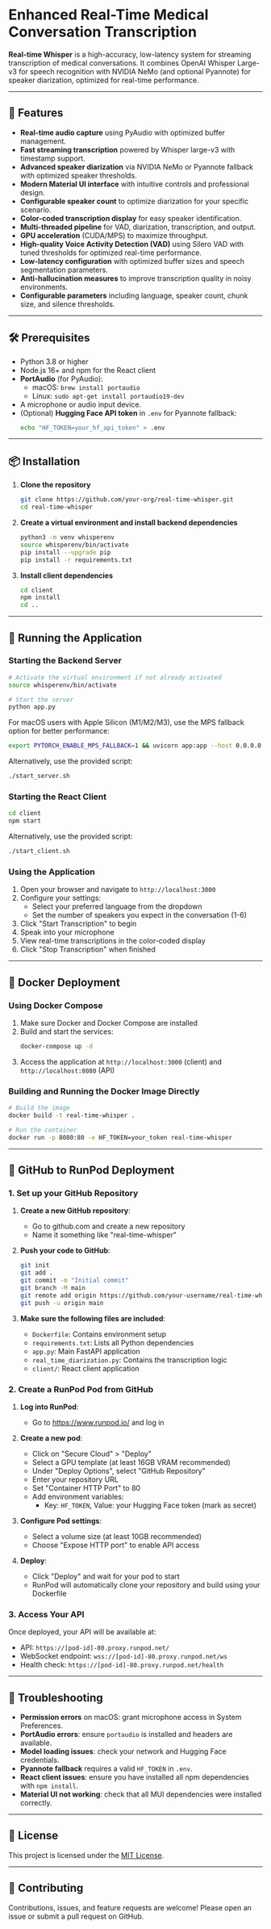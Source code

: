 # Enhanced Real-Time Medical Conversation Transcription

**Real-time Whisper** is a high-accuracy, low-latency system for streaming transcription of medical conversations.
It combines OpenAI Whisper Large-v3 for speech recognition with NVIDIA NeMo (and optional Pyannote) for speaker diarization, optimized for real-time performance.

---

## 🚀 Features

- **Real-time audio capture** using PyAudio with optimized buffer management.
- **Fast streaming transcription** powered by Whisper large-v3 with timestamp support.
- **Advanced speaker diarization** via NVIDIA NeMo or Pyannote fallback with optimized speaker thresholds.
- **Modern Material UI interface** with intuitive controls and professional design.
- **Configurable speaker count** to optimize diarization for your specific scenario.
- **Color-coded transcription display** for easy speaker identification.
- **Multi-threaded pipeline** for VAD, diarization, transcription, and output.
- **GPU acceleration** (CUDA/MPS) to maximize throughput.
- **High-quality Voice Activity Detection (VAD)** using Silero VAD with tuned thresholds for optimized real-time performance.
- **Low-latency configuration** with optimized buffer sizes and speech segmentation parameters.
- **Anti-hallucination measures** to improve transcription quality in noisy environments.
- **Configurable parameters** including language, speaker count, chunk size, and silence thresholds.

---

## 🛠️ Prerequisites

- Python 3.8 or higher
- Node.js 16+ and npm for the React client
- **PortAudio** (for PyAudio):
  - macOS: `brew install portaudio`
  - Linux: `sudo apt-get install portaudio19-dev`
- A microphone or audio input device.
- (Optional) **Hugging Face API token** in `.env` for Pyannote fallback:
  ```bash
  echo "HF_TOKEN=your_hf_api_token" > .env
  ```

---

## 📦 Installation

1. **Clone the repository**
   ```bash
   git clone https://github.com/your-org/real-time-whisper.git
   cd real-time-whisper
   ```

2. **Create a virtual environment and install backend dependencies**
   ```bash
   python3 -m venv whisperenv
   source whisperenv/bin/activate
   pip install --upgrade pip
   pip install -r requirements.txt
   ```

3. **Install client dependencies**
   ```bash
   cd client
   npm install
   cd ..
   ```

---

## 🚀 Running the Application

### Starting the Backend Server

```bash
# Activate the virtual environment if not already activated
source whisperenv/bin/activate

# Start the server
python app.py
```

For macOS users with Apple Silicon (M1/M2/M3), use the MPS fallback option for better performance:
```bash
export PYTORCH_ENABLE_MPS_FALLBACK=1 && uvicorn app:app --host 0.0.0.0 --port 8000
```

Alternatively, use the provided script:
```bash
./start_server.sh
```

### Starting the React Client

```bash
cd client
npm start
```

Alternatively, use the provided script:
```bash
./start_client.sh
```

### Using the Application

1. Open your browser and navigate to `http://localhost:3000`
2. Configure your settings:
   - Select your preferred language from the dropdown
   - Set the number of speakers you expect in the conversation (1-6)
3. Click "Start Transcription" to begin
4. Speak into your microphone
5. View real-time transcriptions in the color-coded display
6. Click "Stop Transcription" when finished

---

## 🐳 Docker Deployment

### Using Docker Compose

1. Make sure Docker and Docker Compose are installed
2. Build and start the services:
   ```bash
   docker-compose up -d
   ```
3. Access the application at `http://localhost:3000` (client) and `http://localhost:8080` (API)

### Building and Running the Docker Image Directly

```bash
# Build the image
docker build -t real-time-whisper .

# Run the container
docker run -p 8080:80 -e HF_TOKEN=your_token real-time-whisper
```

---

## 🚀 GitHub to RunPod Deployment

### 1. Set up your GitHub Repository

1. **Create a new GitHub repository**:
   - Go to github.com and create a new repository
   - Name it something like "real-time-whisper"

2. **Push your code to GitHub**:
   ```bash
   git init
   git add .
   git commit -m "Initial commit"
   git branch -M main
   git remote add origin https://github.com/your-username/real-time-whisper.git
   git push -u origin main
   ```

3. **Make sure the following files are included**:
   - `Dockerfile`: Contains environment setup
   - `requirements.txt`: Lists all Python dependencies
   - `app.py`: Main FastAPI application
   - `real_time_diarization.py`: Contains the transcription logic
   - `client/`: React client application

### 2. Create a RunPod Pod from GitHub

1. **Log into RunPod**:
   - Go to https://www.runpod.io/ and log in

2. **Create a new pod**:
   - Click on "Secure Cloud" > "Deploy"
   - Select a GPU template (at least 16GB VRAM recommended)
   - Under "Deploy Options", select "GitHub Repository"
   - Enter your repository URL
   - Set "Container HTTP Port" to 80
   - Add environment variables:
     - Key: `HF_TOKEN`, Value: your Hugging Face token (mark as secret)

3. **Configure Pod settings**:
   - Select a volume size (at least 10GB recommended)
   - Choose "Expose HTTP port" to enable API access

4. **Deploy**:
   - Click "Deploy" and wait for your pod to start
   - RunPod will automatically clone your repository and build using your Dockerfile

### 3. Access Your API

Once deployed, your API will be available at:
- API: `https://[pod-id]-80.proxy.runpod.net/`
- WebSocket endpoint: `wss://[pod-id]-80.proxy.runpod.net/ws`
- Health check: `https://[pod-id]-80.proxy.runpod.net/health`

---

## 🐞 Troubleshooting

- **Permission errors** on macOS: grant microphone access in System Preferences.
- **PortAudio errors**: ensure `portaudio` is installed and headers are available.
- **Model loading issues**: check your network and Hugging Face credentials.
- **Pyannote fallback** requires a valid `HF_TOKEN` in `.env`.
- **React client issues**: ensure you have installed all npm dependencies with `npm install`.
- **Material UI not working**: check that all MUI dependencies were installed correctly.

---

## 📄 License

This project is licensed under the [MIT License](LICENSE).

---

## 🤝 Contributing

Contributions, issues, and feature requests are welcome!
Please open an issue or submit a pull request on GitHub. 